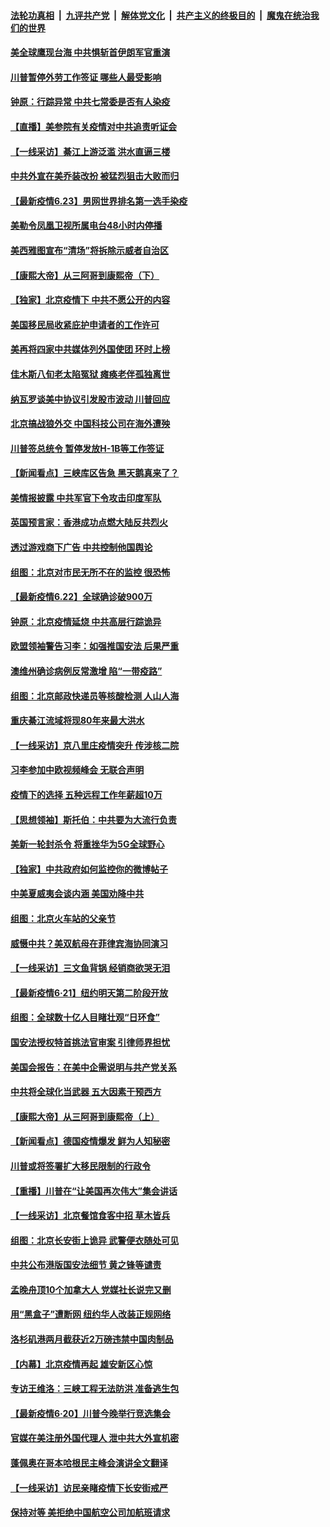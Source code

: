 

####  [法轮功真相](../../../../basic/blob/master/README.md?t=06241031) &nbsp;|&nbsp; [九评共产党](../../../../9ping.md/blob/master/README.md?t=06241031) &nbsp;|&nbsp; [解体党文化](../../../../jtdwh.md/blob/master/README.md?t=06241031)  &nbsp;|&nbsp; [共产主义的终极目的](../../../../gczydzjmd.md/blob/master/README.md?t=06241031) &nbsp;|&nbsp; [魔鬼在统治我们的世界](../../../../mgztzwmdsj.md/blob/master/README.md?t=06241031) 

#### [美全球鹰现台海 中共惧斩首伊朗军官重演](../pages/nf4514/n12207763.md?t=06241031) 

#### [川普暂停外劳工作签证 哪些人最受影响](../pages/nf4514/n12207785.md?t=06241031) 

#### [钟原：行踪异常 中共七常委是否有人染疫](../pages/nf4514/n12207556.md?t=06241031) 

#### [【直播】美参院有关疫情对中共追责听证会](../pages/nf4514/n12207370.md?t=06241031) 

#### [【一线采访】綦江上游泛滥 洪水直逼三楼](../pages/nf4514/n12207100.md?t=06241031) 

#### [中共外宣在美乔装改扮 被猛烈狙击大败而归](../pages/nf4514/n12207048.md?t=06241031) 

#### [【最新疫情6.23】男网世界排名第一选手染疫](../pages/nf4514/n12205436.md?t=06241031) 

#### [美勒令凤凰卫视所属电台48小时内停播](../pages/nf4514/n12205664.md?t=06241031) 

#### [美西雅图宣布“清场”将拆除示威者自治区](../pages/nf4514/n12206432.md?t=06241031) 

#### [【康熙大帝】从三阿哥到康熙帝（下）](../pages/nf4514/n12131930.md?t=06241031) 

#### [【独家】北京疫情下 中共不愿公开的内容](../pages/nf4514/n12203800.md?t=06241031) 

#### [美国移民局收紧庇护申请者的工作许可](../pages/nf4514/n12206240.md?t=06241031) 

#### [美再将四家中共媒体列外国使团 环时上榜](../pages/nf4514/n12205059.md?t=06241031) 

#### [佳木斯八旬老太陷冤狱 瘫痪老伴孤独离世](../pages/nf4514/n12203870.md?t=06241031) 

#### [纳瓦罗谈美中协议引发股市波动 川普回应](../pages/nf4514/n12205543.md?t=06241031) 

#### [北京搞战狼外交 中国科技公司在海外遭殃](../pages/nf4514/n12204846.md?t=06241031) 

#### [川普签总统令 暂停发放H-1B等工作签证](../pages/nf4514/n12205286.md?t=06241031) 

#### [【新闻看点】三峡库区告急 黑天鹅真来了？](../pages/nf4514/n12205008.md?t=06241031) 

#### [美情报披露 中共军官下令攻击印度军队](../pages/nf4514/n12205206.md?t=06241031) 

#### [英国预言家：香港成功点燃大陆反共烈火](../pages/nf4514/n12205226.md?t=06241031) 

#### [透过游戏商下广告 中共控制他国舆论](../pages/nf4514/n12204433.md?t=06241031) 

#### [组图：北京对市民无所不在的监控 很恐怖](../pages/nf4514/n12204898.md?t=06241031) 

#### [【最新疫情6.22】全球确诊破900万](../pages/nf4514/n12199354.md?t=06241031) 

#### [钟原：北京疫情延烧 中共高层行踪诡异](../pages/nf4514/n12204828.md?t=06241031) 

#### [欧盟领袖警告习李：如强推国安法 后果严重](../pages/nf4514/n12204750.md?t=06241031) 

#### [澳维州确诊病例反常激增 陷“一带疫路”](../pages/nf4514/n12203793.md?t=06241031) 

#### [组图：北京邮政快递员等核酸检测 人山人海](../pages/nf4514/n12204212.md?t=06241031) 

#### [重庆綦江流域将现80年来最大洪水](../pages/nf4514/n12203735.md?t=06241031) 

#### [【一线采访】京八里庄疫情突升 传涉核二院](../pages/nf4514/n12204209.md?t=06241031) 

#### [习李参加中欧视频峰会 无联合声明](../pages/nf4514/n12203689.md?t=06241031) 

#### [疫情下的选择 五种远程工作年薪超10万](../pages/nf4514/n12190408.md?t=06241031) 

#### [【思想领袖】斯托伯：中共要为大流行负责](../pages/nf4514/n12115529.md?t=06241031) 

#### [美新一轮封杀令 将重挫华为5G全球野心](../pages/nf4514/n12202488.md?t=06241031) 

#### [【独家】中共政府如何监控你的微博帖子](../pages/nf4514/n12192234.md?t=06241031) 

#### [中美夏威夷会谈内涵 美国劝降中共](../pages/nf4514/n12202579.md?t=06241031) 

#### [组图：北京火车站的父亲节](../pages/nf4514/n12202250.md?t=06241031) 

#### [威慑中共？美双航母在菲律宾海协同演习](../pages/nf4514/n12202399.md?t=06241031) 

#### [【一线采访】三文鱼背锅 经销商欲哭无泪](../pages/nf4514/n12202308.md?t=06241031) 

#### [【最新疫情6·21】纽约明天第二阶段开放](../pages/nf4514/n12196332.md?t=06241031) 

#### [组图：全球数十亿人目睹壮观“日环食”](../pages/nf4514/n12202171.md?t=06241031) 

#### [国安法授权特首挑法官审案 引律师界担忧](../pages/nf4514/n12202121.md?t=06241031) 

#### [美国会报告：在美中企需说明与共产党关系](../pages/nf4514/n12199133.md?t=06241031) 

#### [中共将全球化当武器 五大因素干预西方](../pages/nf4514/n12186089.md?t=06241031) 

#### [【康熙大帝】从三阿哥到康熙帝（上）](../pages/nf4514/n12130110.md?t=06241031) 

#### [【新闻看点】德国疫情爆发 鲜为人知秘密](../pages/nf4514/n12200936.md?t=06241031) 

#### [川普或将签署扩大移民限制的行政令](../pages/nf4514/n12201017.md?t=06241031) 

#### [【重播】川普在“让美国再次伟大”集会讲话](../pages/nf4514/n12199351.md?t=06241031) 

#### [【一线采访】北京餐馆食客中招 草木皆兵](../pages/nf4514/n12200863.md?t=06241031) 

#### [组图：北京长安街上诡异 武警便衣随处可见](../pages/nf4514/n12200681.md?t=06241031) 

#### [中共公布港版国安法细节 黄之锋等谴责](../pages/nf4514/n12200535.md?t=06241031) 

#### [孟晚舟顶10个加拿大人 党媒社长说完又删](../pages/nf4514/n12200398.md?t=06241031) 

#### [用“黑盒子”遭断网   纽约华人改装正规网络](../pages/nf4514/n12199538.md?t=06241031) 

#### [洛杉矶港两月截获近2万磅违禁中国肉制品](../pages/nf4514/n12199208.md?t=06241031) 

#### [【内幕】北京疫情再起 雄安新区心惊](../pages/nf4514/n12195087.md?t=06241031) 

#### [专访王维洛：三峡工程无法防洪 准备逃生包](../pages/nf4514/n12199884.md?t=06241031) 

#### [【最新疫情6·20】川普今晚举行竞选集会](../pages/nf4514/n12199376.md?t=06241031) 

#### [官媒在美注册外国代理人 泄中共大外宣机密](../pages/nf4514/n12199534.md?t=06241031) 

#### [蓬佩奥在哥本哈根民主峰会演讲全文翻译](../pages/nf4514/n12199290.md?t=06241031) 

#### [【一线采访】访民亲睹疫情下长安街戒严](../pages/nf4514/n12199890.md?t=06241031) 

#### [保持对等 美拒绝中国航空公司加航班请求](../pages/nf4514/n12199377.md?t=06241031) 

